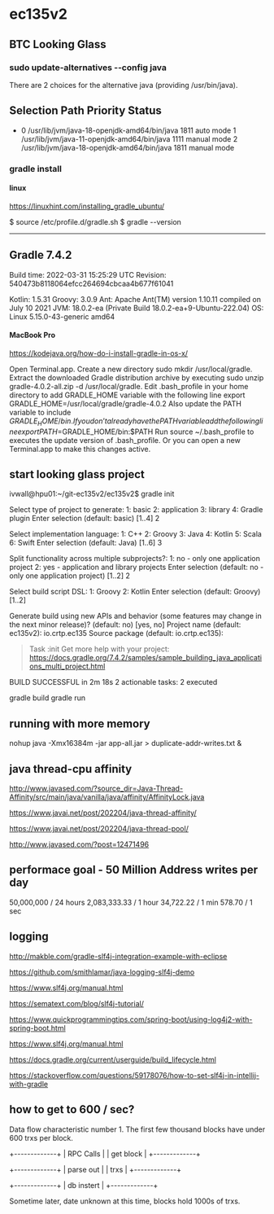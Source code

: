# ec135v2
## BTC Looking Glass


### sudo update-alternatives --config java
There are 2 choices for the alternative java (providing /usr/bin/java).

  Selection    Path                                         Priority   Status
------------------------------------------------------------
* 0            /usr/lib/jvm/java-18-openjdk-amd64/bin/java   1811      auto mode
  1            /usr/lib/jvm/java-11-openjdk-amd64/bin/java   1111      manual mode
  2            /usr/lib/jvm/java-18-openjdk-amd64/bin/java   1811      manual mode


### gradle install
#### linux
https://linuxhint.com/installing_gradle_ubuntu/


$ source /etc/profile.d/gradle.sh
$ gradle --version

------------------------------------------------------------
Gradle 7.4.2
------------------------------------------------------------

Build time:   2022-03-31 15:25:29 UTC
Revision:     540473b8118064efcc264694cbcaa4b677f61041

Kotlin:       1.5.31
Groovy:       3.0.9
Ant:          Apache Ant(TM) version 1.10.11 compiled on July 10 2021
JVM:          18.0.2-ea (Private Build 18.0.2-ea+9-Ubuntu-222.04)
OS:           Linux 5.15.0-43-generic amd64


#### MacBook Pro
https://kodejava.org/how-do-i-install-gradle-in-os-x/

Open Terminal.app.
Create a new directory sudo mkdir /usr/local/gradle.
Extract the downloaded Gradle distribution archive by executing sudo unzip gradle-4.0.2-all.zip -d /usr/local/gradle.
Edit .bash_profile in your home directory to add GRADLE_HOME variable with the following line export GRADLE_HOME=/usr/local/gradle/gradle-4.0.2
Also update the PATH variable to include $GRADLE_HOME/bin. If you don’t already have the PATH variable add the following line export PATH=$GRADLE_HOME/bin:$PATH
Run source ~/.bash_profile to executes the update version of .bash_profile. Or you can open a new Terminal.app to make this changes active.

## start looking glass project

ivwall@hpu01:~/git-ec135v2/ec135v2$ gradle init

Select type of project to generate:
  1: basic
  2: application
  3: library
  4: Gradle plugin
Enter selection (default: basic) [1..4] 2

Select implementation language:
  1: C++
  2: Groovy
  3: Java
  4: Kotlin
  5: Scala
  6: Swift
Enter selection (default: Java) [1..6] 3

Split functionality across multiple subprojects?:
  1: no - only one application project
  2: yes - application and library projects
Enter selection (default: no - only one application project) [1..2] 2

Select build script DSL:
  1: Groovy
  2: Kotlin
Enter selection (default: Groovy) [1..2] 

Generate build using new APIs and behavior (some features may change in the next minor release)? (default: no) [yes, no] 
Project name (default: ec135v2): io.crtp.ec135
Source package (default: io.crtp.ec135): 

> Task :init
Get more help with your project: https://docs.gradle.org/7.4.2/samples/sample_building_java_applications_multi_project.html

BUILD SUCCESSFUL in 2m 18s
2 actionable tasks: 2 executed


 gradle build
 gradle run

 ## running with more memory
 nohup java -Xmx16384m -jar app-all.jar > duplicate-addr-writes.txt &



 ## java thread-cpu affinity
 http://www.javased.com/?source_dir=Java-Thread-Affinity/src/main/java/vanilla/java/affinity/AffinityLock.java

https://www.javai.net/post/202204/java-thread-affinity/

https://www.javai.net/post/202204/java-thread-pool/

http://www.javased.com/?post=12471496


## performace goal - 50 Million Address writes per day
50,000,000    / 24 hours
 2,083,333.33 /  1 hour
    34,722.22 /  1 min
       578.70 /  1 sec




## logging
http://makble.com/gradle-slf4j-integration-example-with-eclipse

https://github.com/smithlamar/java-logging-slf4j-demo

https://www.slf4j.org/manual.html

https://sematext.com/blog/slf4j-tutorial/

https://www.quickprogrammingtips.com/spring-boot/using-log4j2-with-spring-boot.html

https://www.slf4j.org/manual.html

https://docs.gradle.org/current/userguide/build_lifecycle.html

https://stackoverflow.com/questions/59178076/how-to-set-slf4j-in-intellij-with-gradle



## how to get to 600 / sec?


Data flow characteristic number 1.
The first few thousand blocks have under 600 trxs per block.

+-------------+
|  RPC Calls  |
|  get block  |
+-------------+

+-------------+
| parse out   |
| trxs        |
+-------------+

+-------------+
| db instert  |
+-------------+   


Sometime later, date unknown at this time, blocks hold 1000s of trxs.



